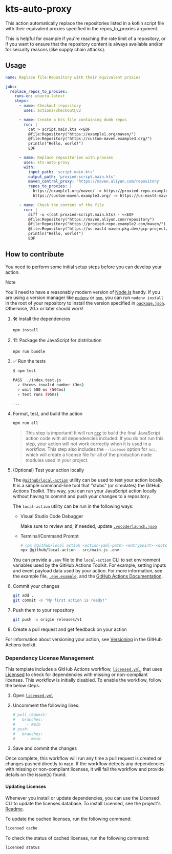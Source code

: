 # kts-auto-proxy

This action automatically replace the repositories listed in a kotlin script file
with their equivalent proxies specified in the repos_to_proxies argument.

This is helpful for example if you're reaching the rate limit of a repository,
or if you want to ensure that the repository content is always available
and/or for security reasons (like supply chain attacks).

## Usage

```yaml
name: Replace file:Repository with their equivalent proxies

jobs:
  replace_repos_to_proxies:
    runs-on: ubuntu-latest
    steps:
      - name: Checkout repository
        uses: actions/checkout@v2

      - name: Create a kts file containing dumb repos
        run: |
          cat > script.main.kts <<EOF
          @file:Repository("https://example1.org/maven/")
          @file:Repository("https://custom-maven.example3.org/")
          println("Hello, world!")
          EOF

      - name: Replace repositories with proxies
        uses: kts-auto-proxy
        with:
          input_path: 'script.main.kts'
          output_path: 'proxied-script.main.kts'
          maven_central_proxy: 'https://maven.aliyun.com/repository'
          repos_to_proxies: |
            https://example1.org/maven/ -> https://proxied-repo.example2.com/maven/
            https://custom-maven.example3.org/ -> https://us-east4-maven.pkg.dev/gcp-project/repository-name

      - name: Check the content of the file
        run: |
          diff -u <(cat proxied-script.main.kts) - <<EOF
          @file:Repository("https://maven.aliyun.com/repository")
          @file:Repository("https://proxied-repo.example2.com/maven/")
          @file:Repository("https://us-east4-maven.pkg.dev/gcp-project/repository-name")
          println("Hello, world!")
          EOF
```

## How to contribute

You need to perform some initial setup steps before you can develop your action.

> [!NOTE]
>
> You'll need to have a reasonably modern version of
> [Node.js](https://nodejs.org) handy. If you are using a version manager like
> [`nodenv`](https://github.com/nodenv/nodenv) or
> [`nvm`](https://github.com/nvm-sh/nvm), you can run `nodenv install` in the
> root of your repository to install the version specified in
> [`package.json`](./package.json). Otherwise, 20.x or later should work!

1. :hammer_and_wrench: Install the dependencies

   ```bash
   npm install
   ```

1. :building_construction: Package the JavaScript for distribution

   ```bash
   npm run bundle
   ```

1. :white_check_mark: Run the tests

   ```bash
   $ npm test

   PASS  ./index.test.js
     ✓ throws invalid number (3ms)
     ✓ wait 500 ms (504ms)
     ✓ test runs (95ms)

   ...
   ```

1. Format, test, and build the action

   ```bash
   npm run all
   ```

   > This step is important! It will run [`ncc`](https://github.com/vercel/ncc)
   > to build the final JavaScript action code with all dependencies included.
   > If you do not run this step, your action will not work correctly when it is
   > used in a workflow. This step also includes the `--license` option for
   > `ncc`, which will create a license file for all of the production node
   > modules used in your project.

1. (Optional) Test your action locally

   The [`@github/local-action`](https://github.com/github/local-action) utility
   can be used to test your action locally. It is a simple command-line tool
   that "stubs" (or simulates) the GitHub Actions Toolkit. This way, you can run
   your JavaScript action locally without having to commit and push your changes
   to a repository.

   The `local-action` utility can be run in the following ways:

   - Visual Studio Code Debugger

     Make sure to review and, if needed, update
     [`.vscode/launch.json`](./.vscode/launch.json)

   - Terminal/Command Prompt

     ```bash
     # npx @github/local action <action-yaml-path> <entrypoint> <dotenv-file>
     npx @github/local-action . src/main.js .env
     ```

   You can provide a `.env` file to the `local-action` CLI to set environment
   variables used by the GitHub Actions Toolkit. For example, setting inputs and
   event payload data used by your action. For more information, see the example
   file, [`.env.example`](./.env.example), and the
   [GitHub Actions Documentation](https://docs.github.com/en/actions/learn-github-actions/variables#default-environment-variables).

1. Commit your changes

   ```bash
   git add .
   git commit -m "My first action is ready!"
   ```

1. Push them to your repository

   ```bash
   git push -u origin releases/v1
   ```

1. Create a pull request and get feedback on your action

For information about versioning your action, see
[Versioning](https://github.com/actions/toolkit/blob/main/docs/action-versioning.md)
in the GitHub Actions toolkit.

### Dependency License Management

This template includes a GitHub Actions workflow,
[`licensed.yml`](./.github/workflows/licensed.yml), that uses
[Licensed](https://github.com/licensee/licensed) to check for dependencies with
missing or non-compliant licenses. This workflow is initially disabled. To
enable the workflow, follow the below steps.

1. Open [`licensed.yml`](./.github/workflows/licensed.yml)
1. Uncomment the following lines:

   ```yaml
   # pull_request:
   #   branches:
   #     - main
   # push:
   #   branches:
   #     - main
   ```

1. Save and commit the changes

Once complete, this workflow will run any time a pull request is created or
changes pushed directly to `main`. If the workflow detects any dependencies with
missing or non-compliant licenses, it will fail the workflow and provide details
on the issue(s) found.

#### Updating Licenses

Whenever you install or update dependencies, you can use the Licensed CLI to
update the licenses database. To install Licensed, see the project's
[Readme](https://github.com/licensee/licensed?tab=readme-ov-file#installation).

To update the cached licenses, run the following command:

```bash
licensed cache
```

To check the status of cached licenses, run the following command:

```bash
licensed status
```
